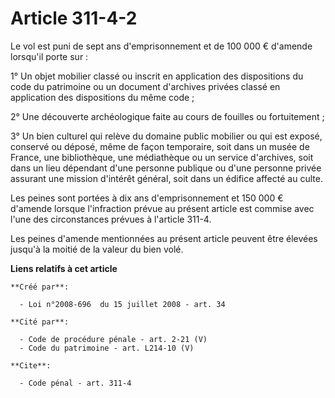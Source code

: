 # Article 311-4-2

Le vol est puni de sept ans d'emprisonnement et de 100 000 € d'amende lorsqu'il porte sur : 

1° Un objet mobilier classé ou inscrit en application des dispositions du code du patrimoine ou un document d'archives
privées classé en application des dispositions du même code ; 

2° Une découverte archéologique faite au cours de fouilles ou fortuitement ; 

3° Un bien culturel qui relève du domaine public mobilier ou qui est exposé, conservé ou déposé, même de façon temporaire,
soit dans un musée de France, une bibliothèque, une médiathèque ou un service d'archives, soit dans un lieu dépendant d'une
personne publique ou d'une personne privée assurant une mission d'intérêt général, soit dans un édifice affecté au culte. 

Les peines sont portées à dix ans d'emprisonnement et 150 000 € d'amende lorsque l'infraction prévue au présent article est
commise avec l'une des circonstances prévues à l'article 311-4. 

Les peines d'amende mentionnées au présent article peuvent être élevées jusqu'à la moitié de la valeur du bien volé.

**Liens relatifs à cet article**

	**Créé par**:

	  - Loi n°2008-696  du 15 juillet 2008 - art. 34

	**Cité par**:

	  - Code de procédure pénale - art. 2-21 (V)
	  - Code du patrimoine - art. L214-10 (V)

	**Cite**:

	  - Code pénal - art. 311-4
